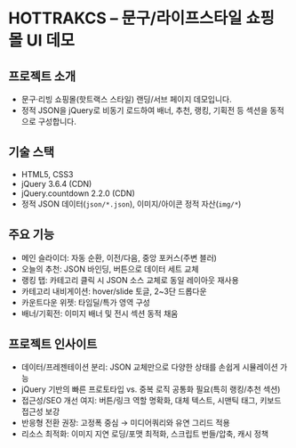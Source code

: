 # HOTTRAKCS – 문구/라이프스타일 쇼핑몰 UI 데모

## 프로젝트 소개

- 문구·리빙 쇼핑몰(핫트랙스 스타일) 랜딩/서브 페이지 데모입니다.
- 정적 JSON을 jQuery로 비동기 로드하여 배너, 추천, 랭킹, 기획전 등 섹션을 동적으로 구성합니다.

## 기술 스택

- HTML5, CSS3
- jQuery 3.6.4 (CDN)
- jQuery.countdown 2.2.0 (CDN)
- 정적 JSON 데이터(`json/*.json`), 이미지/아이콘 정적 자산(`img/*`)

## 주요 기능

- 메인 슬라이더: 자동 순환, 이전/다음, 중앙 포커스(주변 블러)
- 오늘의 추천: JSON 바인딩, 버튼으로 데이터 세트 교체
- 랭킹 탭: 카테고리 클릭 시 JSON 소스 교체로 동일 레이아웃 재사용
- 카테고리 내비게이션: hover/slide 토글, 2~3단 드롭다운
- 카운트다운 위젯: 타임딜/특가 영역 구성
- 배너/기획전: 이미지 배너 및 전시 섹션 동적 채움

## 프로젝트 인사이트

- 데이터/프레젠테이션 분리: JSON 교체만으로 다양한 상태를 손쉽게 시뮬레이션 가능
- jQuery 기반의 빠른 프로토타입 vs. 중복 로직 공통화 필요(특히 랭킹/추천 섹션)
- 접근성/SEO 개선 여지: 버튼/링크 역할 명확화, 대체 텍스트, 시맨틱 태그, 키보드 접근성 보강
- 반응형 전환 권장: 고정폭 중심 → 미디어쿼리와 유연 그리드 적용
- 리소스 최적화: 이미지 지연 로딩/포맷 최적화, 스크립트 번들/압축, 캐시 정책

